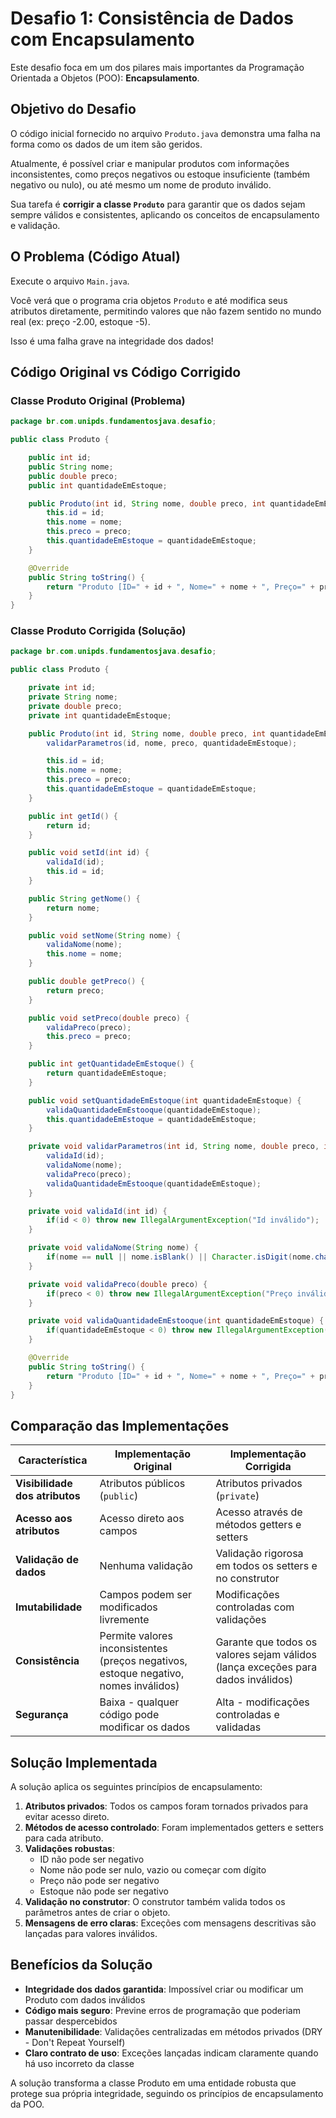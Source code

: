 # Desafio 1: Consistência de Dados com Encapsulamento

Este desafio foca em um dos pilares mais importantes da Programação Orientada a Objetos (POO): **Encapsulamento**.

## Objetivo do Desafio

O código inicial fornecido no arquivo `Produto.java` demonstra uma falha na forma como os dados de um item são geridos.

Atualmente, é possível criar e manipular produtos com informações inconsistentes, como preços negativos ou estoque insuficiente (também negativo ou nulo), ou até mesmo um nome de produto inválido.

Sua tarefa é **corrigir a classe `Produto`** para garantir que os dados sejam sempre válidos e consistentes, aplicando os conceitos de encapsulamento e validação.

## O Problema (Código Atual)

Execute o arquivo `Main.java`.

Você verá que o programa cria objetos `Produto` e até modifica seus atributos diretamente, permitindo valores que não fazem sentido no mundo real (ex: preço -2.00, estoque -5).

Isso é uma falha grave na integridade dos dados!

## Código Original vs Código Corrigido

### Classe Produto Original (Problema)

```java
package br.com.unipds.fundamentosjava.desafio;

public class Produto {

    public int id;
    public String nome;
    public double preco;
    public int quantidadeEmEstoque;

    public Produto(int id, String nome, double preco, int quantidadeEmEstoque) {
        this.id = id;
        this.nome = nome;
        this.preco = preco;
        this.quantidadeEmEstoque = quantidadeEmEstoque;
    }

    @Override
    public String toString() {
        return "Produto [ID=" + id + ", Nome=" + nome + ", Preço=" + preco + ", Estoque=" + quantidadeEmEstoque + "]";
    }
}
```

### Classe Produto Corrigida (Solução)

```java
package br.com.unipds.fundamentosjava.desafio;

public class Produto {

    private int id;
    private String nome;
    private double preco;
    private int quantidadeEmEstoque;

    public Produto(int id, String nome, double preco, int quantidadeEmEstoque) {
        validarParametros(id, nome, preco, quantidadeEmEstoque);

        this.id = id;
        this.nome = nome;
        this.preco = preco;
        this.quantidadeEmEstoque = quantidadeEmEstoque;
    }

    public int getId() {
        return id;
    }

    public void setId(int id) {
        validaId(id);
        this.id = id;
    }

    public String getNome() {
        return nome;
    }

    public void setNome(String nome) {
        validaNome(nome);
        this.nome = nome;
    }

    public double getPreco() {
        return preco;
    }

    public void setPreco(double preco) {
        validaPreco(preco);
        this.preco = preco;
    }

    public int getQuantidadeEmEstoque() {
        return quantidadeEmEstoque;
    }

    public void setQuantidadeEmEstoque(int quantidadeEmEstoque) {
        validaQuantidadeEmEstooque(quantidadeEmEstoque);
        this.quantidadeEmEstoque = quantidadeEmEstoque;
    }

    private void validarParametros(int id, String nome, double preco, int quantidadeEmEstoque) {
        validaId(id);
        validaNome(nome);
        validaPreco(preco);
        validaQuantidadeEmEstooque(quantidadeEmEstoque);
    }

    private void validaId(int id) {
        if(id < 0) throw new IllegalArgumentException("Id inválido");
    }

    private void validaNome(String nome) {
        if(nome == null || nome.isBlank() || Character.isDigit(nome.charAt(0))) throw new IllegalArgumentException("Nome inválido");
    }

    private void validaPreco(double preco) {
        if(preco < 0) throw new IllegalArgumentException("Preço inválido");
    }

    private void validaQuantidadeEmEstooque(int quantidadeEmEstoque) {
        if(quantidadeEmEstoque < 0) throw new IllegalArgumentException("Quantidade em estoque inválida");
    }

    @Override
    public String toString() {
        return "Produto [ID=" + id + ", Nome=" + nome + ", Preço=" + preco + ", Estoque=" + quantidadeEmEstoque + "]";
    }
}
```

## Comparação das Implementações

| Característica               | Implementação Original                                                                 | Implementação Corrigida                                                                 |
|------------------------------|---------------------------------------------------------------------------------------|-----------------------------------------------------------------------------------------|
| **Visibilidade dos atributos** | Atributos públicos (`public`)                                                         | Atributos privados (`private`)                                                          |
| **Acesso aos atributos**      | Acesso direto aos campos                                                              | Acesso através de métodos getters e setters                                             |
| **Validação de dados**        | Nenhuma validação                                                                     | Validação rigorosa em todos os setters e no construtor                                  |
| **Imutabilidade**             | Campos podem ser modificados livremente                                               | Modificações controladas com validações                                                |
| **Consistência**              | Permite valores inconsistentes (preços negativos, estoque negativo, nomes inválidos)  | Garante que todos os valores sejam válidos (lança exceções para dados inválidos)       |
| **Segurança**                 | Baixa - qualquer código pode modificar os dados                                        | Alta - modificações controladas e validadas                                             |

## Solução Implementada

A solução aplica os seguintes princípios de encapsulamento:

1. **Atributos privados**: Todos os campos foram tornados privados para evitar acesso direto.
2. **Métodos de acesso controlado**: Foram implementados getters e setters para cada atributo.
3. **Validações robustas**:
    - ID não pode ser negativo
    - Nome não pode ser nulo, vazio ou começar com dígito
    - Preço não pode ser negativo
    - Estoque não pode ser negativo
4. **Validação no construtor**: O construtor também valida todos os parâmetros antes de criar o objeto.
5. **Mensagens de erro claras**: Exceções com mensagens descritivas são lançadas para valores inválidos.

## Benefícios da Solução

- **Integridade dos dados garantida**: Impossível criar ou modificar um Produto com dados inválidos
- **Código mais seguro**: Previne erros de programação que poderiam passar despercebidos
- **Manutenibilidade**: Validações centralizadas em métodos privados (DRY - Don't Repeat Yourself)
- **Claro contrato de uso**: Exceções lançadas indicam claramente quando há uso incorreto da classe

A solução transforma a classe Produto em uma entidade robusta que protege sua própria integridade, seguindo os princípios de encapsulamento da POO.